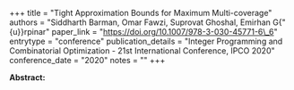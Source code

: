 +++
title = "Tight Approximation Bounds for Maximum Multi-coverage"
authors = "Siddharth Barman, Omar Fawzi, Suprovat Ghoshal, Emirhan G{\"{u}}rpinar"
paper_link = "https://doi.org/10.1007/978-3-030-45771-6\_6"
entrytype = "conference"
publication_details = "Integer Programming and Combinatorial Optimization - 21st International Conference,  IPCO 2020"
conference_date = "2020"
notes = ""
+++

<b>Abstract:</b>
